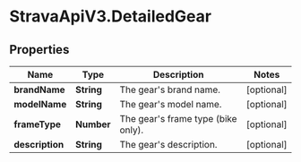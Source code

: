 # StravaApiV3.DetailedGear

## Properties
Name | Type | Description | Notes
------------ | ------------- | ------------- | -------------
**brandName** | **String** | The gear&#39;s brand name. | [optional] 
**modelName** | **String** | The gear&#39;s model name. | [optional] 
**frameType** | **Number** | The gear&#39;s frame type (bike only). | [optional] 
**description** | **String** | The gear&#39;s description. | [optional] 


